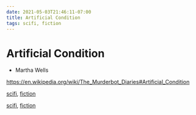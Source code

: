 ```yaml
---
date: 2021-05-03T21:46:11-07:00
title: Artificial Condition
tags: scifi, fiction
---
```


# Artificial Condition

* Martha Wells

https://en.wikipedia.org/wiki/The_Murderbot_Diaries#Artificial_Condition

<!-- TAGS:START -->
[scifi](./scifi), [fiction](./fiction)
<!-- TAGS:END -->


<!-- TAGS:START -->
[scifi](./scifi), [fiction](./fiction)
<!-- TAGS:END -->
